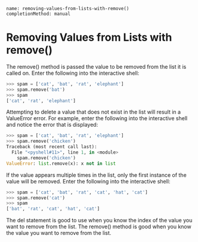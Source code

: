 ```ngMeta
name: removing-values-from-lists-with-remove()
completionMethod: manual
```	
# Removing Values from Lists with remove()
The remove() method is passed the value to be removed from the list it is called on. Enter the following into the interactive shell:

```python
>>> spam = ['cat', 'bat', 'rat', 'elephant']
>>> spam.remove('bat')
>>> spam
['cat', 'rat', 'elephant']
```
Attempting to delete a value that does not exist in the list will result in a ValueError error. For example, enter the following into the interactive shell and notice the error that is displayed:

```python
>>> spam = ['cat', 'bat', 'rat', 'elephant']
>>> spam.remove('chicken')
Traceback (most recent call last):
  File "<pyshell#11>", line 1, in <module>
    spam.remove('chicken')
ValueError: list.remove(x): x not in list
```
If the value appears multiple times in the list, only the first instance of the value will be removed. Enter the following into the interactive shell:

```python
>>> spam = ['cat', 'bat', 'rat', 'cat', 'hat', 'cat']
>>> spam.remove('cat')
>>> spam
['bat', 'rat', 'cat', 'hat', 'cat']
```
The del statement is good to use when you know the index of the value you want to remove from the list. The remove() method is good when you know the value you want to remove from the list.

